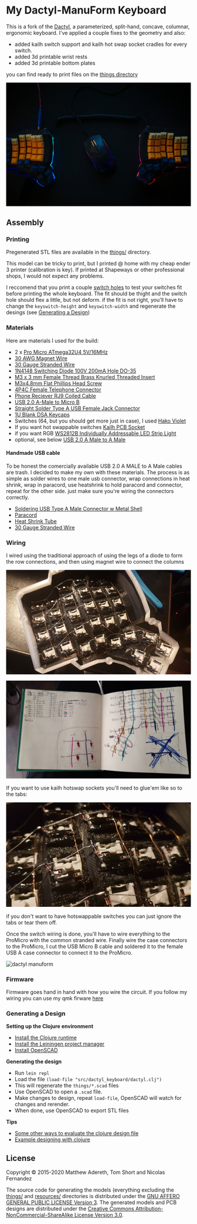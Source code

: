 # My Dactyl-ManuForm Keyboard

This is a fork of the [Dactyl](https://github.com/adereth/dactyl-keyboard), a parameterized, split-hand, concave, columnar, ergonomic keyboard.
I've applied a couple fixes to the geometry and also:

- added kailh switch support and kailh hot swap socket cradles for every switch.
- added 3d printable wrist rests
- added 3d printable bottom plates

you can find ready to print files on the [things directory](https://github.com/burabure/dactyl-keyboard/blob/master/things/)

![dactyl manuform](images/dactyl01.jpg)

## Assembly

### Printing

Pregenerated STL files are available in the [things/](things/) directory.

This model can be tricky to print, but I printed @ home with my cheap ender 3 printer (calibration is key).
If printed at Shapeways or other professional shops, I would not expect any problems.

I reccomend that you print a couple [switch holes](things/switch-hole.stl) to test your switches fit before printing the whole keyboard.
The fit should be thight and the switch hole should flex a little, but not deform. if the fit is not right, you'll have to change the `keyswitch-height` and `keyswitch-width` and regenerate the desings (see [Generating a Design](#generating-a-design))

### Materials

Here are materials I used for the build:

- 2 x [Pro Micro ATmega32U4 5V/16MHz](https://www.amazon.com/gp/product/B01HCXMBOU/ref=ppx_yo_dt_b_asin_title_o05_s00?ie=UTF8&psc=1)
- [30 AWG Magnet Wire](https://www.amazon.com/BNTECHGO-AWG-Magnet-Wire-Transformers/dp/B07GBMKMKY/ref=sr_1_13?dchild=1&keywords=30+awg+wire&qid=1593643486&sr=8-13)
- [30 Gauge Stranded Wire](https://www.amazon.com/BNTECHGO-Silicone-Flexible-Resistant-Insulation/dp/B01M70EDCW/ref=sr_1_14?dchild=1&keywords=30+awg+wire&qid=1593643486&sr=8-14)
- [1N4148 Switching Diode 100V 200mA Hole DO-35](https://www.amazon.com/McIgIcM-1n4148-switching-Standard-Through/dp/B06XB1R2NK/ref=sr_1_3?dchild=1&keywords=1N4148+diodes&qid=1593644189&sr=8-3)
- [M3 x 3 mm Female Thread Brass Knurled Threaded Insert](https://www.amazon.com/gp/product/B01IYWTCWW/ref=ppx_yo_dt_b_asin_title_o02_s00?ie=UTF8&psc=1)
- [M3x4.8mm Flat Phillips Head Screw](https://www.amazon.com/uxcell-Computer-M3x4-8mm-Phillips-200pcs/dp/B01N3ZG5OM/ref=sr_1_3?dchild=1&keywords=M3+screws+5mm&qid=1593643935&sr=8-3)
- [4P4C Female Telephone Connector](https://www.amazon.com/gp/product/B07S48FL5H/ref=ppx_yo_dt_b_asin_title_o02_s00?ie=UTF8&psc=1)
- [Phone Reciever RJ9 Coiled Cable](https://www.amazon.com/gp/product/B07CJ8SVB4/ref=ppx_yo_dt_b_asin_title_o02_s00?ie=UTF8&psc=1)
- [USB 2.0 A-Male to Micro B](https://www.amazon.com/gp/product/B0719H12WD/ref=ppx_yo_dt_b_asin_title_o02_s00?ie=UTF8&psc=1)
- [Straight Solder Type A USB Female Jack Connector](https://www.amazon.com/gp/product/B0094DXENY/ref=ppx_yo_dt_b_asin_title_o01_s00?ie=UTF8&psc=1)
- [1U Blank DSA Keycaps](https://www.amazon.com/-/es/gp/product/B07VT7JP8Q/ref=ppx_yo_dt_b_asin_title_o04_s00?currency=USD&ie=UTF8&language=en_US&psc=1)
- Switches (64, but you should get more just in case), I used [Hako Violet](https://kbdfans.com/products/hako-violet-mechanical-switches)
- If you want hot swappable switches [Kailh PCB Socket](https://kbdfans.com/collections/kailh-switches/products/mechanical-keyboard-low-profile-switches-kailh-pcb-socket-cpg135001s30)
- if you want RGB [WS2812B Individually Addressable LED Strip Light](https://www.amazon.com/gp/product/B00ZHB9M6A/ref=ppx_yo_dt_b_asin_title_o03_s00?ie=UTF8&psc=1)
- optional, see below [USB 2.0 A Male to A Male](https://www.amazon.com/Monoprice-Transfer-Enclosures-Printers-Cameras/dp/B002KKXP3M/ref=sr_1_7?dchild=1&keywords=usb+a+to+usb+a&qid=1593642770&sr=8-7)

#### Handmade USB cable

To be honest the comercially available USB 2.0 A MALE to A Male cables are trash. I decided to make my own with these materials.
 The process is as simple as solder wires to one male usb connector, wrap connections in heat shrink, wrap in paracord, use heatshrink to hold paracord and connector, repeat for the other side. just make sure you're wiring the connectors correctly.
- [Soldering USB Type A Male Connector w Metal Shell](https://www.amazon.com/gp/product/B012T99HI0/ref=ppx_yo_dt_b_asin_title_o01_s00?ie=UTF8&psc=1)
- [Paracord](https://www.amazon.com/gp/product/B01N6EDEIJ/ref=ppx_yo_dt_b_asin_title_o01_s00?ie=UTF8&psc=1)
- [Heat Shrink Tube](https://www.amazon.com/gp/product/B01MFA3OFA/ref=ppx_yo_dt_b_asin_title_o01_s00?ie=UTF8&psc=1)
- [30 Gauge Stranded Wire](https://www.amazon.com/BNTECHGO-Silicone-Flexible-Resistant-Insulation/dp/B01M70EDCW/ref=sr_1_14?dchild=1&keywords=30+awg+wire&qid=1593643486&sr=8-14)

### Wiring

I wired using the traditional approach of using the legs of a diode to form the row connections, and then using magnet wire to connect the columns

![Dactyl wiring](images/dactyl_wiring.jpg)

![Dactyl wiring](images/dactyl_diagram.jpg)

If you want to use kailh hotswap sockets you'll need to glue'em like so to the tabs:

![Dactyl sockets](images/dactyl_socket.jpg)

if you don't want to have hotswappable switches you can just ignore the tabs or tear them off.

Once the switch wiring is done, you'll have to wire everything to the ProMicro with the common stranded wire.
Finally wire the case connectors to the ProMicro, I cut the USB Micro B cable and soldered it to the female USB A case connector to connect it to the ProMicro.

![dactyl manuform](images/dactyl02.jpg)

### Firmware

Firmware goes hand in hand with how you wire the circuit. 
 If you follow my wiring you can use my qmk firware [here](https://github.com/burabure/qmk_firmware/tree/master/keyboards/dactyl_manuform)

### Generating a Design

**Setting up the Clojure environment**

- [Install the Clojure runtime](https://clojure.org)
- [Install the Leiningen project manager](http://leiningen.org/)
- [Install OpenSCAD](http://www.openscad.org/)

**Generating the design**

- Run `lein repl`
- Load the file `(load-file "src/dactyl_keyboard/dactyl.clj")`
- This will regenerate the `things/*.scad` files
- Use OpenSCAD to open a `.scad` file.
- Make changes to design, repeat `load-file`, OpenSCAD will watch for changes and rerender.
- When done, use OpenSCAD to export STL files

**Tips**

- [Some other ways to evaluate the clojure design file](http://stackoverflow.com/a/28213489)
- [Example designing with clojure](http://adereth.github.io/blog/2014/04/09/3d-printing-with-clojure/)

## License

Copyright © 2015-2020 Matthew Adereth, Tom Short and Nicolas Fernandez

The source code for generating the models (everything excluding the [things/](things/) and [resources/](resources/) directories is distributed under the [GNU AFFERO GENERAL PUBLIC LICENSE Version 3](LICENSE). The generated models and PCB designs are distributed under the [Creative Commons Attribution-NonCommercial-ShareAlike License Version 3.0](LICENSE-models).
